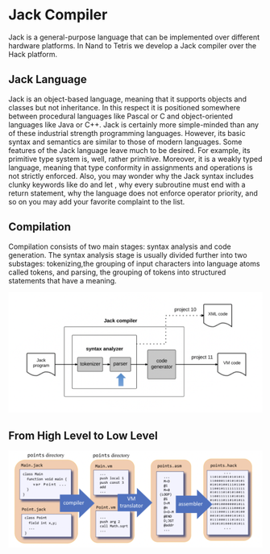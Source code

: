# Jack Compiler
Jack is a general-purpose language that can be implemented over different hardware platforms. In Nand to Tetris we develop a Jack compiler over the Hack platform.

## Jack Language 
Jack is an object-based language, meaning that it supports objects and classes but not inheritance. In this respect it is positioned somewhere between procedural languages like Pascal or C and object-oriented languages like Java or C++. Jack is certainly more simple-minded than any of these industrial strength programming languages. However, its basic syntax and semantics are similar to those of modern languages. Some features of the Jack language leave much to be desired. For example, its primitive type system is, well, rather primitive. Moreover, it is a weakly typed language, meaning that type conformity in assignments and operations is not strictly enforced. Also, you may wonder why the Jack syntax includes clunky keywords like do and let , why every subroutine must end with a return statement, why the language does not enforce operator priority, and so on you may add your favorite complaint to the list.

## Compilation
Compilation consists of two main stages: syntax analysis and code generation. The syntax analysis stage is usually divided further into two substages: tokenizing,the grouping of input characters into language atoms called tokens, and parsing, the grouping of tokens into structured statements that have a meaning.

![roadmap](https://github.com/OrrMatzkin/nand2tetris-Minesweeper/blob/master/readme%20assets/jack_compiler_roadmap.png?raw=true)

## From High Level to Low Level

![jack_to_hack](https://github.com/OrrMatzkin/nand2tetris-Minesweeper/blob/master/readme%20assets/jack_to_hack.png?raw=true)
